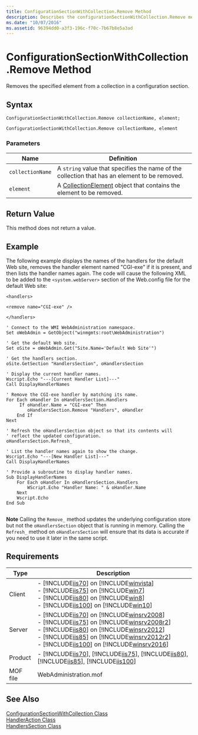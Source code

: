 ```yaml
---
title: ConfigurationSectionWithCollection.Remove Method
description: Describes the configurationSectionWithCollection.Remove method and provides the method's syntax, parameters, an example, and requirements.
ms.date: "10/07/2016"
ms.assetid: 96394dd0-a3f3-196c-f70c-7b67b8e5a3ad
---
```

# ConfigurationSectionWithCollection.Remove Method
Removes the specified element from a collection in a configuration section.  
  
## Syntax  
  
```jscript#  
ConfigurationSectionWithCollection.Remove collectionName, element;  
```  
  
```vbs  
ConfigurationSectionWithCollection.Remove collectionName, element  
```  
  
### Parameters  
  
|Name|Definition|  
|----------|----------------|  
|`collectionName`|A `string` value that specifies the name of the collection that has an element to be removed.|  
|`element`|A [CollectionElement](../wmi-provider/collectionelement-class.md) object that contains the element to be removed.|  
  
## Return Value  
 This method does not return a value.  
  
## Example  
 The following example displays the names of the handlers for the default Web site, removes the handler element named "CGI-exe" if it is present, and then lists the handler names again. The code will cause the following XML to be added to the `<system.webServer>` section of the Web.config file for the default Web site:  
  
 `<handlers>`  
  
 `<remove name="CGI-exe" />`  
  
 `</handlers>`  
  
```  
' Connect to the WMI WebAdministration namespace.  
Set oWebAdmin = GetObject("winmgmts:root\WebAdministration")  
  
' Get the default Web site.  
Set oSite = oWebAdmin.Get("Site.Name='Default Web Site'")  
  
' Get the handlers section.  
oSite.GetSection "HandlersSection", oHandlersSection  
  
' Display the current handler names.  
Wscript.Echo "---[Current Handler List]---"  
Call DisplayHandlerNames  
  
' Remove the CGI-exe handler by matching its name.  
For Each oHandler In oHandlersSection.Handlers  
     If oHandler.Name = "CGI-exe" Then  
        oHandlersSection.Remove "Handlers", oHandler  
    End If   
Next  
  
' Refresh the oHandlersSection object so that its contents will  
' reflect the updated configuration.  
oHandlersSection.Refresh_      
  
' List the handler names again to show the change.  
Wscript.Echo "---[New Handler List]---"  
Call DisplayHandlerNames  
  
' Provide a subroutine to display handler names.  
Sub DisplayHandlerNames  
    For Each oHandler In oHandlersSection.Handlers  
        WScript.Echo "Handler Name: " & oHandler.Name  
    Next  
    Wscript.Echo  
End Sub  
  
```  
  
 **Note** Calling the `Remove_` method updates the underlying configuration store but not the `oHandlersSection` object that is running in memory. Calling the `Refresh_` method on `oHandlersSection` will ensure that its data is accurate if you need to use it later in the same script.  
  
## Requirements  
  
|Type|Description|  
|----------|-----------------|  
|Client|-   [!INCLUDE[iis70](../wmi-provider/includes/iis70-md.md)] on [!INCLUDE[winvista](../wmi-provider/includes/winvista-md.md)]<br />-   [!INCLUDE[iis75](../wmi-provider/includes/iis75-md.md)] on [!INCLUDE[win7](../wmi-provider/includes/win7-md.md)]<br />-   [!INCLUDE[iis80](../wmi-provider/includes/iis80-md.md)] on [!INCLUDE[win8](../wmi-provider/includes/win8-md.md)]<br />-   [!INCLUDE[iis100](../wmi-provider/includes/iis100-md.md)] on [!INCLUDE[win10](../wmi-provider/includes/win10-md.md)]|  
|Server|-   [!INCLUDE[iis70](../wmi-provider/includes/iis70-md.md)] on [!INCLUDE[winsrv2008](../wmi-provider/includes/winsrv2008-md.md)]<br />-   [!INCLUDE[iis75](../wmi-provider/includes/iis75-md.md)] on [!INCLUDE[winsrv2008r2](../wmi-provider/includes/winsrv2008r2-md.md)]<br />-   [!INCLUDE[iis80](../wmi-provider/includes/iis80-md.md)] on [!INCLUDE[winsrv2012](../wmi-provider/includes/winsrv2012-md.md)]<br />-   [!INCLUDE[iis85](../wmi-provider/includes/iis85-md.md)] on [!INCLUDE[winsrv2012r2](../wmi-provider/includes/winsrv2012r2-md.md)]<br />-   [!INCLUDE[iis100](../wmi-provider/includes/iis100-md.md)] on [!INCLUDE[winsrv2016](../wmi-provider/includes/winsrv2016-md.md)]|  
|Product|-   [!INCLUDE[iis70](../wmi-provider/includes/iis70-md.md)], [!INCLUDE[iis75](../wmi-provider/includes/iis75-md.md)], [!INCLUDE[iis80](../wmi-provider/includes/iis80-md.md)], [!INCLUDE[iis85](../wmi-provider/includes/iis85-md.md)], [!INCLUDE[iis100](../wmi-provider/includes/iis100-md.md)]|  
|MOF file|WebAdministration.mof|  
  
## See Also  
 [ConfigurationSectionWithCollection Class](../wmi-provider/configurationsectionwithcollection-class.md)   
 [HandlerAction Class](../wmi-provider/handleraction-class.md)   
 [HandlersSection Class](../wmi-provider/handlerssection-class.md)
